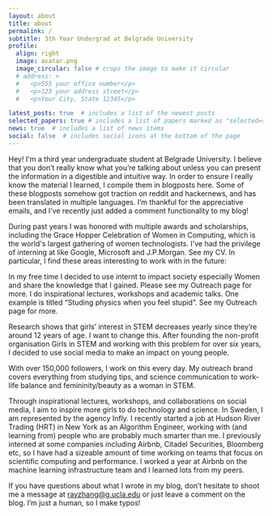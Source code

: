 ```yaml
---
layout: about
title: about
permalink: /
subtitle: 3th Year Undergrad at Belgrade University
profile:
  align: right
  image: avatar.png
  image_circular: false # crops the image to make it circular
  # address: >
  #   <p>555 your office number</p>
  #   <p>123 your address street</p>
  #   <p>Your City, State 12345</p>

latest_posts: true  # includes a list of the newest posts
selected_papers: true # includes a list of papers marked as "selected={true}"
news: true  # includes a list of news items
social: false  # includes social icons at the bottom of the page
---
```

 Hey! I'm a third year undergraduate student at Belgrade University. I believe that you don’t really know what you’re talking about unless you can present the information in a digestible and intuitive way. In order to ensure I really know the material I learned, I compile them in blogposts here. Some of these blogposts somehow got traction on reddit and hackernews, and has been translated in multiple languages. I’m thankful for the appreciative emails, and I’ve recently just added a comment functionality to my blog!

 During past years I was honored with multiple awards and scholarships, including the Grace Hopper Celebration of Women in Computing, which is the world's largest gathering of women technologists.
I've had the privilege of interning at like Google, Microsoft and J.P.Morgan. See my CV. In particular, I find these areas interesting to work with in the future:

In my free time I decided to use internt to impact society especially Women and share the knowledge that I gained. Please see my Outreach page for more. I do inspirational lectures, workshops and academic talks. One example is titled “Studing physics when you feel stupid”. See my Outreach page for more.  

Research shows that girls’ interest in STEM decreases yearly since they’re around 12 years of age. I want to change this. After founding the non-profit organisation Girls in STEM and working with this problem for over six years, I decided to use social media to make an impact on young people.

With over 150,000 followers, I work on this every day. My outreach brand covers everything from studying tips, and science communication to work-life balance and femininity/beauty as a woman in STEM. 

Through inspirational lectures, workshops, and collaborations on social media, I aim to inspire more girls to do technology and science. In Sweden, I am represented by the agency Infly.
I recently started a job at Hudson River Trading (HRT) in New York as an Algorithm Engineer, working with (and learning from) people who are probably much smarter than me. I previously interned at some companies including Airbnb, Citadel Securities, Bloomberg etc, so I have had a sizeable amount of time working on teams that focus on scientific computing and performance. I worked a year at Airbnb on the machine learning infrastructure team and I learned lots from my peers.

If you have questions about what I wrote in my blog, don’t hesitate to shoot me a message at rayzhang@g.ucla.edu or just leave a comment on the blog. I’m just a human, so I make typos!


